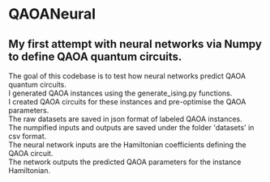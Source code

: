 # QAOANeural
## My first attempt with neural networks via Numpy to define QAOA quantum circuits.

The goal of this codebase is to test how neural networks predict QAOA quantum circuits.  
I generated QAOA instances using the generate_ising.py functions.  
I created QAOA circuits for these instances and pre-optimise the QAOA parameters.  
The raw datasets are saved in json format of labeled QAOA instances.  
The numpified inputs and outputs are saved under the folder 'datasets' in csv format.  
The neural network inputs are the Hamiltonian coefficients defining the QAOA circuit.  
The network outputs the predicted QAOA parameters for the instance Hamiltonian.  
